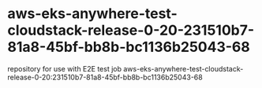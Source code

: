 # aws-eks-anywhere-test-cloudstack-release-0-20-231510b7-81a8-45bf-bb8b-bc1136b25043-68
repository for use with E2E test job aws-eks-anywhere-test-cloudstack-release-0-20:231510b7-81a8-45bf-bb8b-bc1136b25043-68
